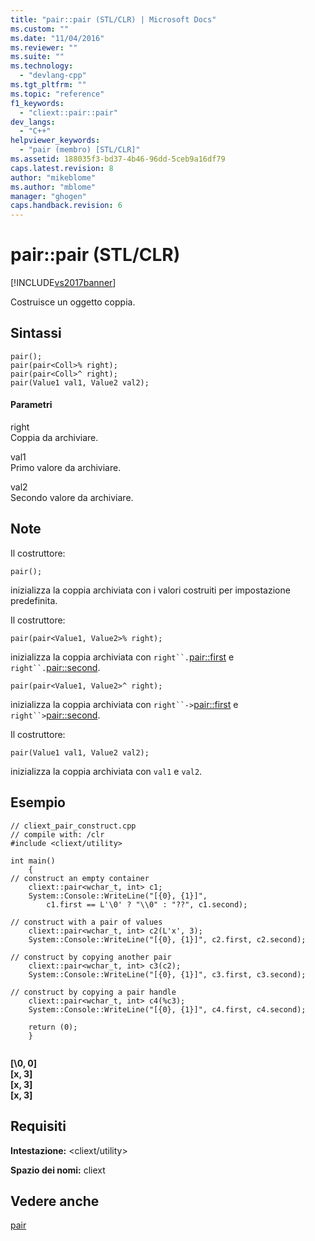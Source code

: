 ```yaml
---
title: "pair::pair (STL/CLR) | Microsoft Docs"
ms.custom: ""
ms.date: "11/04/2016"
ms.reviewer: ""
ms.suite: ""
ms.technology: 
  - "devlang-cpp"
ms.tgt_pltfrm: ""
ms.topic: "reference"
f1_keywords: 
  - "cliext::pair::pair"
dev_langs: 
  - "C++"
helpviewer_keywords: 
  - "pair (membro) [STL/CLR]"
ms.assetid: 188035f3-bd37-4b46-96dd-5ceb9a16df79
caps.latest.revision: 8
author: "mikeblome"
ms.author: "mblome"
manager: "ghogen"
caps.handback.revision: 6
---
```

# pair::pair (STL/CLR)
[!INCLUDE[vs2017banner](../assembler/inline/includes/vs2017banner.md)]

Costruisce un oggetto coppia.  
  
## Sintassi  
  
```  
pair();  
pair(pair<Coll>% right);  
pair(pair<Coll>^ right);  
pair(Value1 val1, Value2 val2);  
```  
  
#### Parametri  
 right  
 Coppia da archiviare.  
  
 val1  
 Primo valore da archiviare.  
  
 val2  
 Secondo valore da archiviare.  
  
## Note  
 Il costruttore:  
  
 `pair();`  
  
 inizializza la coppia archiviata con i valori costruiti per impostazione predefinita.  
  
 Il costruttore:  
  
 `pair(pair<Value1, Value2>% right);`  
  
 inizializza la coppia archiviata con `right``.`[pair::first](../dotnet/pair-first-stl-clr.md) e `right``.`[pair::second](../dotnet/pair-second-stl-clr.md).  
  
 `pair(pair<Value1, Value2>^ right);`  
  
 inizializza la coppia archiviata con `right``->`[pair::first](../dotnet/pair-first-stl-clr.md) e `right``>`[pair::second](../dotnet/pair-second-stl-clr.md).  
  
 Il costruttore:  
  
 `pair(Value1 val1, Value2 val2);`  
  
 inizializza la coppia archiviata con `val1` e `val2`.  
  
## Esempio  
  
```  
// cliext_pair_construct.cpp   
// compile with: /clr   
#include <cliext/utility>   
  
int main()   
    {   
// construct an empty container   
    cliext::pair<wchar_t, int> c1;   
    System::Console::WriteLine("[{0}, {1}]",   
        c1.first == L'\0' ? "\\0" : "??", c1.second);   
  
// construct with a pair of values   
    cliext::pair<wchar_t, int> c2(L'x', 3);   
    System::Console::WriteLine("[{0}, {1}]", c2.first, c2.second);   
  
// construct by copying another pair   
    cliext::pair<wchar_t, int> c3(c2);   
    System::Console::WriteLine("[{0}, {1}]", c3.first, c3.second);   
  
// construct by copying a pair handle   
    cliext::pair<wchar_t, int> c4(%c3);   
    System::Console::WriteLine("[{0}, {1}]", c4.first, c4.second);   
  
    return (0);   
    }  
  
```  
  
  **\[\\0, 0\]**  
**\[x, 3\]**  
**\[x, 3\]**  
**\[x, 3\]**   
## Requisiti  
 **Intestazione:** \<cliext\/utility\>  
  
 **Spazio dei nomi:** cliext  
  
## Vedere anche  
 [pair](../dotnet/pair-stl-clr.md)